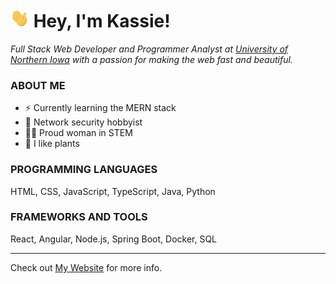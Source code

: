 <!-- @format -->
<h1>
<img src="assets/wave.gif" width="30px" height="30px"> 
Hey, I'm Kassie!
</h1>

_Full Stack Web Developer and Programmer Analyst at [University of Northern Iowa](https://www.uni.edu) with a passion for making the web fast and beautiful._

<h3>ABOUT ME</h3>

- ⚡ Currently learning the MERN stack
- 🤖 Network security hobbyist
- 👩‍💻 Proud woman in STEM
- 🌱 I like plants

<h3>PROGRAMMING LANGUAGES</h3>
HTML, CSS, JavaScript, TypeScript, Java, Python

<h3>FRAMEWORKS AND TOOLS</h3>
React, Angular, Node.js, Spring Boot, Docker, SQL

---

Check out [My Website](https://www.sprinkleweb.com) for more info.
